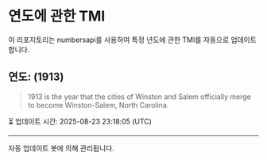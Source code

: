 
# 연도에 관한 TMI

이 리포지토리는 numbersapi를 사용하여 특정 년도에 관한 TMI를 자동으로 업데이트합니다.

## 연도: (1913)
> 1913 is the year that the cities of Winston and Salem officially merge to become Winston-Salem, North Carolina.

⏳ 업데이트 시간: 2025-08-23 23:18:05 (UTC)

---
자동 업데이트 봇에 의해 관리됩니다.
